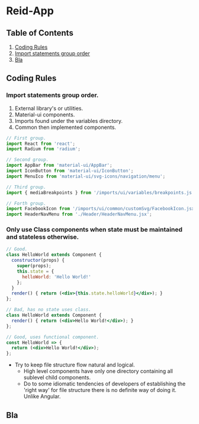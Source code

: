 # Reid-App

## Table of Contents

1. [Coding Rules](#coding-rules)
  1. [Import statements group order](#import-statements-group-order)
2. [Bla](#bla)

## Coding Rules
### Import statements group order.
  1. External library's or utilities.
  2. Material-ui components.
  3. Imports found under the variables directory.
  4. Common then implemented components.
  ```jsx
  // First group.
  import React from 'react';
  import Radium from 'radium';

  // Second group.
  import AppBar from 'material-ui/AppBar';
  import IconButton from 'material-ui/IconButton';
  import MenuIco from 'material-ui/svg-icons/navigation/menu';

  // Third group.
  import { mediaBreakpoints } from '/imports/ui/variables/breakpoints.js';

  // Forth group.
  import FacebookIcon from '/imports/ui/common/customSvg/FacebookIcon.jsx';
  import HeaderNavMenu from './Header/HeaderNavMenu.jsx';
  ```

### Only use Class components when state must be maintained and stateless otherwise.
  ```jsx
  // Good.
  class HelloWorld extends Component {
    constructor(props) {
      super(props);
      this.state = {
        helloWorld: 'Hello World!' 
      };
    }
    render() { return (<div>{this.state.helloWorld}</div>); }
  };

  // Bad, has no state uses class.
  class HelloWorld extends Component {
    render() { return (<div>Hello World!</div>); }
  };

  // Good, uses functional component.
  const HelloWorld => {
    return (<div>Hello World!</div>);
  };
  ```


  - Try to keep file structure flow natural and logical.
    - High level components have only one directory containing all sublevel child components.
    - Do to some idiomatic tendencies of developers of establishing the 'right way' for file structure there is no definite way of doing it.  Unlike Angular.
## Bla
